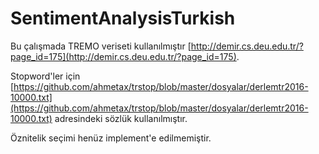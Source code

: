 # SentimentAnalysisTurkish

Bu çalışmada TREMO veriseti kullanılmıştır [http://demir.cs.deu.edu.tr/?page_id=175](http://demir.cs.deu.edu.tr/?page_id=175).

Stopword'ler için [https://github.com/ahmetax/trstop/blob/master/dosyalar/derlemtr2016-10000.txt](https://github.com/ahmetax/trstop/blob/master/dosyalar/derlemtr2016-10000.txt) adresindeki sözlük kullanılmıştır.

Öznitelik seçimi henüz implement'e edilmemiştir.
